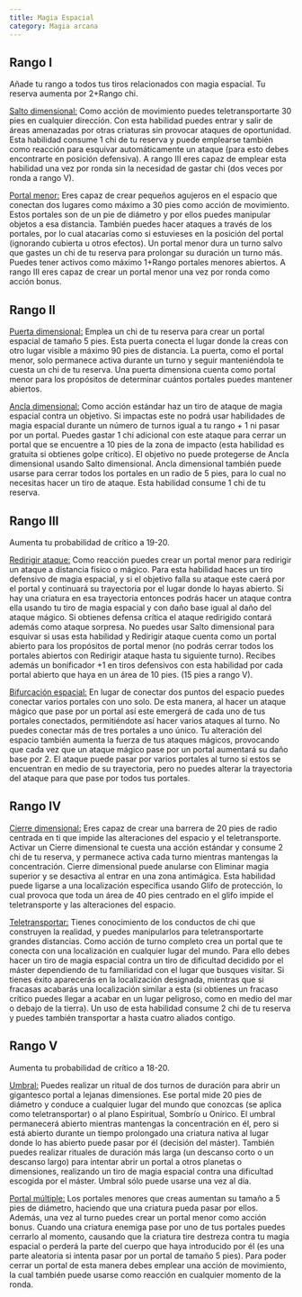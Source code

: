 ```yaml
---
title: Magia Espacial
category: Magia arcana
---
```


## Rango I

Añade tu rango a todos tus tiros relacionados con magia espacial. Tu reserva aumenta por 2+Rango chi.

<u>Salto dimensional:</u> Como acción de movimiento puedes teletransportarte 30 pies en cualquier dirección. Con esta habilidad puedes entrar y salir de áreas amenazadas por otras criaturas sin provocar ataques de oportunidad. Esta habilidad consume 1 chi de tu reserva y puede emplearse también como reacción para esquivar automáticamente un ataque (para esto debes encontrarte en posición defensiva). A rango III eres capaz de emplear esta habilidad una vez por ronda sin la necesidad de gastar chi (dos veces por ronda a rango V).

<u>Portal menor:</u> Eres capaz de crear pequeños agujeros en el espacio que conectan dos lugares como máximo a 30 pies como acción de movimiento. Estos portales son de un pie de diámetro y por ellos puedes manipular objetos a esa distancia. También puedes hacer ataques a través de los portales, por lo cual atacarías como si estuvieses en la posición del portal (ignorando cubierta u otros efectos). Un portal menor dura un turno salvo que gastes un chi de tu reserva para prolongar su duración un turno más. Puedes tener activos como máximo 1+Rango portales menores abiertos. A rango III eres capaz de crear un portal menor una vez por ronda como acción bonus.

## Rango II

<u>Puerta dimensional:</u> Emplea un chi de tu reserva para crear un portal espacial de tamaño 5 pies. Esta puerta conecta el lugar donde la creas con otro lugar visible a máximo 90 pies de distancia. La puerta, como el portal menor, solo permanece activa durante un turno y seguir manteniéndola te cuesta un chi de tu reserva. Una puerta dimensiona cuenta como portal menor para los propósitos de determinar cuántos portales puedes mantener abiertos.

<u>Ancla dimensional:</u> Como acción estándar haz un tiro de ataque de magia espacial contra un objetivo. Si impactas este no podrá usar habilidades de magia espacial durante un número de turnos igual a tu rango + 1 ni pasar por un portal. Puedes gastar 1 chi adicional con este ataque para cerrar un portal que se encuentre a 10 pies de la zona de impacto (esta habilidad es gratuita si obtienes golpe crítico). El objetivo no puede protegerse de Ancla dimensional usando Salto dimensional. Ancla dimensional también puede usarse para cerrar todos los portales en un radio de 5 pies, para lo cual no necesitas hacer un tiro de ataque. Esta habilidad consume 1 chi de tu reserva.

## Rango III

Aumenta tu probabilidad de crítico a 19-20.

<u>Redirigir ataque:</u> Como reacción puedes crear un portal menor para redirigir un ataque a distancia físico o mágico. Para esta habilidad haces un tiro defensivo de magia espacial, y si el objetivo falla su ataque este caerá por el portal y continuará su trayectoria por el lugar donde lo hayas abierto. Si hay una criatura en esa trayectoria entonces podrás hacer un ataque contra ella usando tu tiro de magia espacial y con daño base igual al daño del ataque mágico. Si obtienes defensa crítica el ataque redirigido contará además como ataque sorpresa. No puedes usar Salto dimensional para esquivar si usas esta habilidad y Redirigir ataque cuenta como un portal abierto para los propósitos de portal menor (no podrás cerrar todos los portales abiertos con Redirigir ataque hasta tu siguiente turno). Recibes además un bonificador +1 en tiros defensivos con esta habilidad por cada portal abierto que haya en un área de 10 pies. (15 pies a rango V).

<u>Bifurcación espacial:</u> En lugar de conectar dos puntos del espacio puedes conectar varios portales con uno solo. De esta manera, al hacer un ataque mágico que pase por un portal así este emergerá de cada uno de tus portales conectados, permitiéndote así hacer varios ataques al turno. No puedes conectar más de tres portales a uno único. Tu alteración del espacio también aumenta la fuerza de tus ataques mágicos, provocando que cada vez que un ataque mágico pase por un portal aumentará su daño base por 2. El ataque puede pasar por varios portales al turno si estos se encuentran en medio de su trayectoria, pero no puedes alterar la trayectoria del ataque para que pase por todos tus portales. 

## Rango IV

<u>Cierre dimensional:</u> Eres capaz de crear una barrera de 20 pies de radio centrada en ti que impide las alteraciones del espacio y el teletransporte. Activar un Cierre dimensional te cuesta una acción estándar y consume 2 chi de tu reserva, y permanece activa cada turno mientras mantengas la concentración. Cierre dimensional puede anularse con Eliminar magia superior y se desactiva al entrar en una zona antimágica. Esta habilidad puede ligarse a una localización específica usando Glifo de protección, lo cual provoca que toda un área de 40 pies centrado en el glifo impide el teletransporte y las alteraciones del espacio. 

<u>Teletransportar:</u> Tienes conocimiento de los conductos de chi que construyen la realidad, y puedes manipularlos para teletransportarte grandes distancias. Como acción de turno completo crea un portal que te conecta con una localización en cualquier lugar del mundo. Para ello debes hacer un tiro de magia espacial contra un tiro de dificultad decidido por el máster dependiendo de tu familiaridad con el lugar que busques visitar. Si tienes éxito aparecerás en la localización designada, mientras que si fracasas acabarás una localización similar a esta (si obtienes un fracaso crítico puedes llegar a acabar en un lugar peligroso, como en medio del mar o debajo de la tierra). Un uso de esta habilidad consume 2 chi de tu reserva y puedes también transportar a hasta cuatro aliados contigo.

## Rango V 

Aumenta tu probabilidad de crítico a 18-20.

<u>Umbral:</u> Puedes realizar un ritual de dos turnos de duración para abrir un gigantesco portal a lejanas dimensiones. Ese portal mide 20 pies de diámetro y conduce a cualquier lugar del mundo que conozcas (se aplica como teletransportar) o al plano Espiritual, Sombrío u Onírico. El umbral permanecerá abierto mientras mantengas la concentración en él, pero si está abierto durante un tiempo prolongado una criatura nativa al lugar donde lo has abierto puede pasar por él (decisión del máster). También puedes realizar rituales de duración más larga (un descanso corto o un descanso largo) para intentar abrir un portal a otros planetas o dimensiones, realizando un tiro de magia espacial contra una dificultad escogida por el máster. Umbral sólo puede usarse una vez al día.

<u>Portal múltiple:</u> Los portales menores que creas aumentan su tamaño a 5 pies de diámetro, haciendo que una criatura pueda pasar por ellos. Además, una vez al turno puedes crear un portal menor como acción bonus. Cuando una criatura enemiga pase por uno de tus portales puedes cerrarlo al momento, causando que la criatura tire destreza contra tu magia espacial o perderá la parte del cuerpo que haya introducido por él (es una parte aleatoria si intenta pasar por un portal de tamaño 5 pies). Para poder cerrar un portal de esta manera debes emplear una acción de movimiento, la cual también puede usarse como reacción en cualquier momento de la ronda.



 